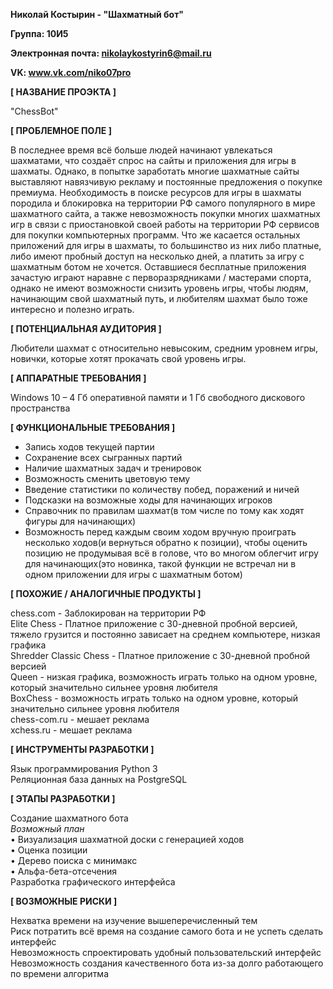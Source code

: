 **Николай Костырин - "Шахматный бот"**  

**Группа: 10И5**  

**Электронная почта: nikolaykostyrin6@mail.ru**  

**VK: www.vk.com/niko07pro**  

**[ НАЗВАНИЕ ПРОЭКТА ]** 

  "ChessBot"  

**[ ПРОБЛЕМНОЕ ПОЛЕ ]**  

В последнее время всё больше людей начинают увлекаться шахматами, что создаёт спрос на сайты и приложения для игры в шахматы. Однако, в попытке заработать многие шахматные сайты выставляют навязчивую рекламу и постоянные предложения о покупке премиума. Необходимость в поиске ресурсов для игры в шахматы породила и блокировка на территории РФ самого популярного в мире шахматного сайта, а также невозможность покупки многих шахматных игр в связи с приостановкой своей работы на территории РФ сервисов для покупки компьютерных программ. Что же касается остальных приложений для игры в шахматы, то большинство из них либо платные, либо имеют пробный доступ на несколько дней, а платить за игру с шахматным ботом не хочется. Оставшиеся бесплатные приложения зачастую играют наравне с перворазрядниками / мастерами спорта, однако не имеют возможности снизить уровень игры, чтобы людям, начинающим свой шахматный путь, и любителям шахмат было тоже интересно и полезно играть.  

**[ ПОТЕНЦИАЛЬНАЯ АУДИТОРИЯ ]**  

Любители шахмат с относительно невысоким, средним уровнем игры, новички, которые хотят прокачать свой уровень игры.  

**[ АППАРАТНЫЕ ТРЕБОВАНИЯ ]**  

Windows 10 – 4 Гб оперативной памяти и 1 Гб свободного дискового пространства  

**[ ФУНКЦИОНАЛЬНЫЕ ТРЕБОВАНИЯ ]**  

*	Запись ходов текущей партии  
*	Сохранение всех сыгранных партий  
*	Наличие шахматных задач и тренировок  
*	Возможность сменить цветовую тему  
* Введение статистики по количеству побед, поражений и ничей
* Подсказки на возможные ходы для начинающих игроков
* Справочник по правилам шахмат(в том числе по тому как ходят фигуры для начинающих)
* Возможность перед каждым своим ходом вручную проиграть несколько ходов(и вернуться обратно к позиции), чтобы оценить позицию не продумывая всё в голове, что во многом облегчит игру для начинающих(это новинка, такой функции не встречал ни в одном приложении для игры с шахматным ботом)

**[ ПОХОЖИЕ / АНАЛОГИЧНЫЕ ПРОДУКТЫ ]**  

chess.com - Заблокирован на территории РФ  
Elite Chess - Платное приложение с 30-дневной пробной версией, тяжело грузится и постоянно зависает на среднем компьютере, низкая графика  
Shredder Classic Chess - Платное приложение с 30-дневной пробной версией  
Queen - низкая графика, возможность играть только на одном уровне, который значительно сильнее уровня любителя  
BoxChess - возможность играть только на одном уровне, который значительно сильнее уровня любителя  
chess-com.ru - мешает реклама  
xchess.ru - мешает реклама  

**[ ИНСТРУМЕНТЫ РАЗРАБОТКИ ]**  

Язык программирования Python 3  
Реляционная база данных на PostgreSQL

**[ ЭТАПЫ РАЗРАБОТКИ ]**  

Создание шахматного бота  
*Возможный план*  
•	Визуализация шахматной доски с генерацией ходов  
•	Оценка позиции  
•	Дерево поиска с минимакс  
•	Альфа-бета-отсечения  
Разработка графического интерфейса  

**[ ВОЗМОЖНЫЕ РИСКИ ]**  

Нехватка времени на изучение вышеперечисленный тем  
Риск потратить всё время на создание самого бота и не успеть сделать интерфейс  
Невозможность спроектировать удобный пользовательский интерфейс  
Невозможность создания качественного бота из-за долго работающего по времени алгоритма  
